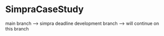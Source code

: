 # SimpraCaseStudy
main branch --> simpra deadline
development branch --> will continue on this branch
